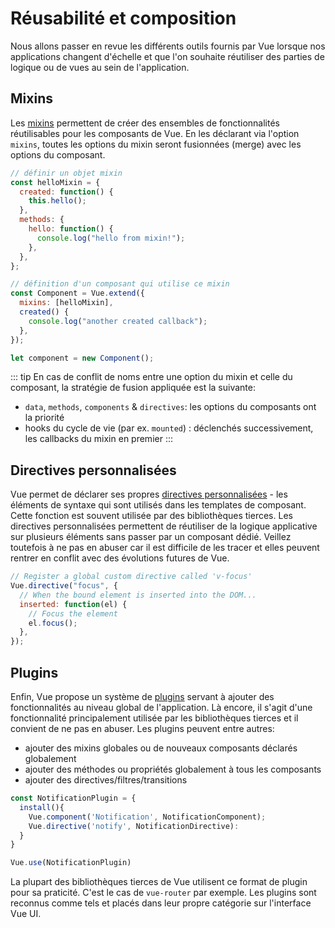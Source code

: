 # Réusabilité et composition

Nous allons passer en revue les différents outils fournis par Vue lorsque nos applications changent d'échelle et que l'on souhaite réutiliser des parties de logique ou de vues au sein de l'application.

## Mixins

Les [mixins](https://fr.vuejs.org/v2/guide/mixins.html) permettent de créer des ensembles de fonctionnalités réutilisables pour les composants de Vue. En les déclarant via l'option `mixins`, toutes les options du mixin seront fusionnées (merge) avec les options du composant.

```js
// définir un objet mixin
const helloMixin = {
  created: function() {
    this.hello();
  },
  methods: {
    hello: function() {
      console.log("hello from mixin!");
    },
  },
};

// définition d'un composant qui utilise ce mixin
const Component = Vue.extend({
  mixins: [helloMixin],
  created() {
    console.log("another created callback");
  },
});

let component = new Component();
```

::: tip
En cas de conflit de noms entre une option du mixin et celle du composant, la stratégie de fusion appliquée est la suivante:

- `data`, `methods`, `components` & `directives`: les options du composants ont la priorité
- hooks du cycle de vie (par ex. `mounted`) : déclenchés successivement, les callbacks du mixin en premier
  :::

## Directives personnalisées

Vue permet de déclarer ses propres [directives personnalisées](https://fr.vuejs.org/v2/guide/custom-directive.html) - les éléments de syntaxe qui sont utilisés dans les templates de composant. Cette fonction est souvent utilisée par des bibliothèques tierces. Les directives personnalisées permettent de réutiliser de la logique applicative sur plusieurs éléments sans passer par un composant dédié. Veillez toutefois à ne pas en abuser car il est difficile de les tracer et elles peuvent rentrer en conflit avec des évolutions futures de Vue.

```js
// Register a global custom directive called 'v-focus'
Vue.directive("focus", {
  // When the bound element is inserted into the DOM...
  inserted: function(el) {
    // Focus the element
    el.focus();
  },
});
```

## Plugins

Enfin, Vue propose un système de [plugins](https://fr.vuejs.org/v2/guide/plugins.html) servant à ajouter des fonctionnalités au niveau global de l'application. Là encore, il s'agit d'une fonctionnalité principalement utilisée par les bibliothèques tierces et il convient de ne pas en abuser. Les plugins peuvent entre autres:

- ajouter des mixins globales ou de nouveaux composants déclarés globalement
- ajouter des méthodes ou propriétés globalement à tous les composants
- ajouter des directives/filtres/transitions

```js
const NotificationPlugin = {
  install(){
    Vue.component('Notification', NotificationComponent);
    Vue.directive('notify', NotificationDirective):
  }
}

Vue.use(NotificationPlugin)
```

La plupart des bibliothèques tierces de Vue utilisent ce format de plugin pour sa praticité. C'est le cas de `vue-router` par exemple. Les plugins sont reconnus comme tels et placés dans leur propre catégorie sur l'interface Vue UI.
